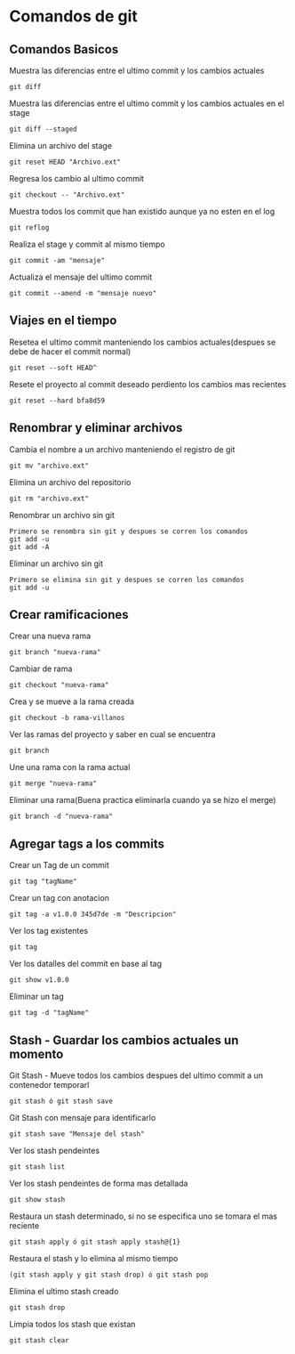 # Comandos de git

## Comandos Basicos
Muestra las diferencias entre el ultimo commit y los cambios actuales
```
git diff
```

Muestra las diferencias entre el ultimo commit y los cambios actuales en el stage
```
git diff --staged
```

Elimina un archivo del stage
```
git reset HEAD "Archivo.ext"
```

Regresa los cambio al ultimo commit
```
git checkout -- "Archivo.ext"
```

Muestra todos los commit que han existido aunque ya no esten en el log
```
git reflog
```

Realiza el stage y commit al mismo tiempo
```
git commit -am "mensaje"
```

Actualiza el mensaje del ultimo commit
```
git commit --amend -m "mensaje nuevo"
```

## Viajes en el tiempo

Resetea el ultimo commit manteniendo los cambios actuales(despues se debe de hacer el commit normal)
```
git reset --soft HEAD^
```

Resete el proyecto al commit deseado perdiento los cambios mas recientes
```
git reset --hard bfa8d59
```

## Renombrar y eliminar archivos

Cambia el nombre a un archivo manteniendo el registro de git
```
git mv "archivo.ext"
```

Elimina un archivo del repositorio
```
git rm "archivo.ext"
```

Renombrar un archivo sin git
```
Primero se renombra sin git y despues se corren los comandos
git add -u
git add -A
```

Eliminar un archivo sin git
```
Primero se elimina sin git y despues se corren los comandos
git add -u
```

## Crear ramificaciones

Crear una nueva rama
```
git branch "nueva-rama"
```

Cambiar de rama
```
git checkout "nueva-rama"
```

Crea y se mueve a la rama creada
```
git checkout -b rama-villanos
```

Ver las ramas del proyecto y saber en cual se encuentra
```
git branch
```

Une una rama con la rama actual
```
git merge "nueva-rama"
```

Eliminar una rama(Buena practica eliminarla cuando ya se hizo el merge)
```
git branch -d "nueva-rama"
```

## Agregar tags a los commits

Crear un Tag de un commit
```
git tag "tagName"
```

Crear un tag con anotacion
```
git tag -a v1.0.0 345d7de -m "Descripcion"
```

Ver los tag existentes
```
git tag
```

Ver los datalles del commit en base al tag
```
git show v1.0.0
```

Eliminar un tag
```
git tag -d "tagName"
```
## Stash - Guardar los cambios actuales un momento

Git Stash - Mueve todos los cambios despues del ultimo commit a un contenedor temporarl
```
git stash ó git stash save
```

Git Stash con mensaje para identificarlo
```
git stash save "Mensaje del stash"
```

Ver los stash pendeintes
```
git stash list
```

Ver los stash pendeintes de forma mas detallada
```
git show stash
```

Restaura un stash determinado, si no se especifica uno se tomara el mas reciente
```
git stash apply ó git stash apply stash@{1}
```

Restaura el stash y lo elimina al mismo tiempo
```
(git stash apply y git stash drop) ó git stash pop
```

Elimina el ultimo stash creado
```
git stash drop
```

Limpia todos los stash que existan
```
git stash clear
```